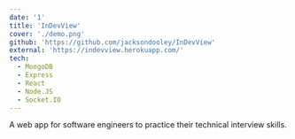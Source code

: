 ```yaml
---
date: '1'
title: 'InDevView'
cover: './demo.png'
github: 'https://github.com/jacksondooley/InDevView'
external: 'https://indevview.herokuapp.com/'
tech:
  - MongoDB
  - Express
  - React
  - Node.JS
  - Socket.IO
---
```


A web app for software engineers to practice their technical interview skills.